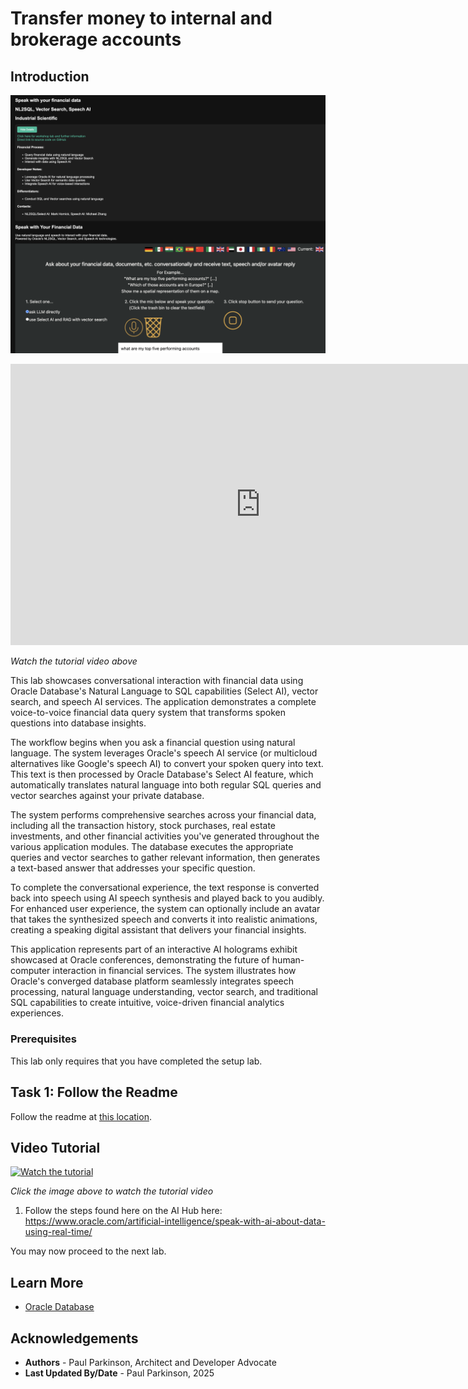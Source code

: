 # Transfer money to internal and brokerage accounts

## Introduction

![Financial Application Architecture](./images/speaktodata.png " ")


<iframe width="800" height="450" src="https://www.youtube.com/embed/qHVYXagpAC0?start=1089" title="YouTube video player" frameborder="0" allow="accelerometer; autoplay; clipboard-write; encrypted-media; gyroscope; picture-in-picture; web-share" allowfullscreen></iframe>

*Watch the tutorial video above*

This lab showcases conversational interaction with financial data using Oracle Database's Natural Language to SQL capabilities (Select AI), vector search, and speech AI services. The application demonstrates a complete voice-to-voice financial data query system that transforms spoken questions into database insights.

The workflow begins when you ask a financial question using natural language. The system leverages Oracle's speech AI service (or multicloud alternatives like Google's speech AI) to convert your spoken query into text. This text is then processed by Oracle Database's Select AI feature, which automatically translates natural language into both regular SQL queries and vector searches against your private database.

The system performs comprehensive searches across your financial data, including all the transaction history, stock purchases, real estate investments, and other financial activities you've generated throughout the various application modules. The database executes the appropriate queries and vector searches to gather relevant information, then generates a text-based answer that addresses your specific question.

To complete the conversational experience, the text response is converted back into speech using AI speech synthesis and played back to you audibly. For enhanced user experience, the system can optionally include an avatar that takes the synthesized speech and converts it into realistic animations, creating a speaking digital assistant that delivers your financial insights.

This application represents part of an interactive AI holograms exhibit showcased at Oracle conferences, demonstrating the future of human-computer interaction in financial services. The system illustrates how Oracle's converged database platform seamlessly integrates speech processing, natural language understanding, vector search, and traditional SQL capabilities to create intuitive, voice-driven financial analytics experiences.

### Prerequisites

This lab only requires that you have completed the setup lab.

## Task 1: Follow the Readme

Follow the readme at [this location](https://github.com/paulparkinson/oracle-ai-for-sustainable-dev/tree/main/financial/graph-circular-payments).

## Video Tutorial

[![Watch the tutorial](https://img.youtube.com/vi/qHVYXagpAC0/maxresdefault.jpg)](https://www.youtube.com/watch?v=qHVYXagpAC0)

*Click the image above to watch the tutorial video*


1. Follow the steps found here on the AI Hub here: https://www.oracle.com/artificial-intelligence/speak-with-ai-about-data-using-real-time/

You may now proceed to the next lab.

## Learn More

* [Oracle Database](https://bit.ly/mswsdatabase)

## Acknowledgements
* **Authors** - Paul Parkinson, Architect and Developer Advocate
* **Last Updated By/Date** - Paul Parkinson, 2025
